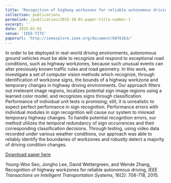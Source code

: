 ```yaml
---
title: "Recognition of highway workzones for reliable autonomous driving"
collection: publications
permalink: /publication/2015-10-01-paper-title-number-1
excerpt: ''
date: 2015-01-01
venue: 'IEEE-TITS'
paperurl: 'http://ieeexplore.ieee.org/document/6876163/'
---
```

In order to be deployed in real-world driving environments, autonomous ground vehicles must be able to recognize and respond to exceptional road conditions, such as highway workzones, because such unusual events can alter previously known traffic rules and road geometry. In this work, we investigate a set of computer vision methods which recognize, through identification of workzone signs, the bounds of a highway workzone and temporary changes in highway driving environments. Our approach filters out irrelevant image regions, localizes potential sign image regions using a learned color model, and recognizes signs through classification. Performance of individual unit tests is promising; still, it is unrealistic to expect perfect performance in sign recognition. Performance errors with individual modules in sign recognition will cause our system to misread temporary highway changes. To handle potential recognition errors, our method utilizes the temporal redundancy of sign occurrences and their corresponding classification decisions. Through testing, using video data recorded under various weather conditions, our approach was able to reliably identify the boundaries of workzones and robustly detect a majority of driving condition changes.

[Download paper here](http://ieeexplore.ieee.org/document/6876163/)

Young-Woo Seo, Jongho Lee, David Wettergreen, and Wende Zhang, Recognition of highway workzones for reliable autonomous driving, <i>IEEE Transactions on Intelligent Transportation Systems</i>, 16(2): 708-718, 2015. 